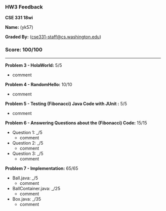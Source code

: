 ### HW3 Feedback

**CSE 331 18wi**

**Name:** <student name> (yk57)

**Graded By:** <ta name> (cse331-staff@cs.washington.edu)

### Score: 100/100
---

**Problem 3 - HolaWorld:** 5/5

- comment

**Problem 4 - RandomHello:** 10/10

- comment

**Problem 5 - Testing (Fibonacci) Java Code with JUnit :** 5/5

- comment

**Problem 6 - Answering Questions about the (Fibonacci) Code:** 15/15

- Question 1: _/5
  - comment
- Question 2: _/5
  - comment
- Question 3: _/5
  - comment

**Problem 7 - Implementation:** 65/65

- Ball.java: _/5
  - comment
- BallContainer.java: _/25
  - comment
- Box.java: _/35
  - comment
